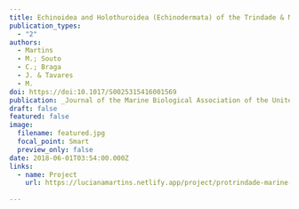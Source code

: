 ```yaml
---
title: Echinoidea and Holothuroidea (Echinodermata) of the Trindade & Martin Vaz Archipelago, off Brazil, with new records and remarks on taxonomy and species composition
publication_types:
  - "2"
authors:
  - Martins
  - M.; Souto
  - C.; Braga
  - J. & Tavares
  - M.
doi: https://doi:10.1017/S0025315416001569
publication: _Journal of the Marine Biological Association of the United Kingdom_
draft: false
featured: false
image:
  filename: featured.jpg
  focal_point: Smart
  preview_only: false
date: 2018-06-01T03:54:00.000Z
links:
  - name: Project
    url: https://lucianamartins.netlify.app/project/protrindade-marine-invertebrate-project/
    
---
```

